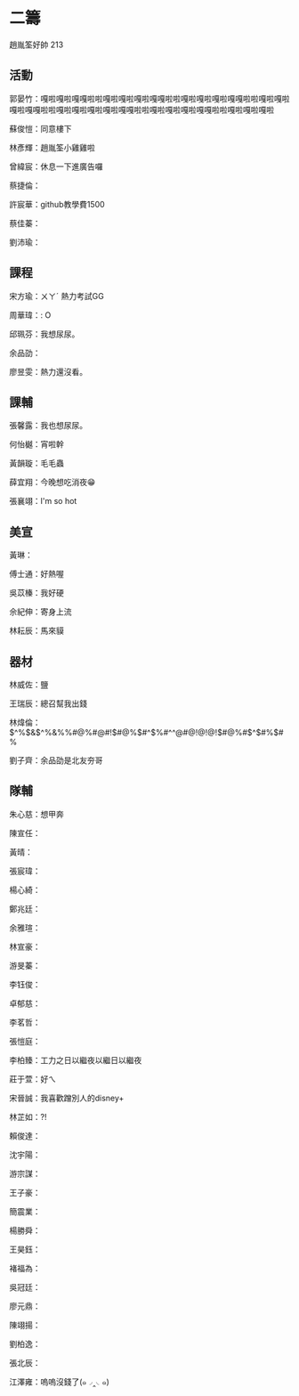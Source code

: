 # 二籌
趙胤筌好帥 213
## 活動

郭晏竹：嘎啦嘎啦嘎嘎啦啦嘎啦嘎啦嘎啦嘎嘎啦啦嘎啦嘎啦嘎啦嘎嘎啦啦嘎啦嘎啦嘎啦嘎嘎啦啦嘎啦嘎啦嘎啦嘎啦嘎嘎啦啦嘎啦嘎啦嘎啦嘎嘎啦啦嘎啦嘎啦嘎啦

蘇俊愷：同意樓下

林彥輝：趙胤筌小雞雞啦

曾緯宸：休息一下進廣告囉

蔡捷倫：

許宸華：github教學費1500

蔡佳蓁：

劉沛瑜：

## 課程

宋方瑜：ㄨㄚˊ 熱力考試GG

周華瑋：: O

邱珮芬：我想尿尿。

余品劭：

廖昱雯：熱力還沒看。

## 課輔

張馨露：我也想尿尿。

何怡樾：宵啦幹

黃韻璇：毛毛蟲

薛宜翔：今晚想吃消夜😁

張襄翊：I'm so hot

## 美宣

黃琳：

傅士通：好熱喔

吳苡榛：我好硬

佘紀伸：寄身上流

林耘辰：馬來貘

## 器材

林威佐：鹽

王瑞辰：總召幫我出錢

林煒倫：$^%$&$^%&%%#@%#@#!$#@%$#^$%#^$%^%$^@#@!$@!$@!$#@%#$^$#%$#%

劉子齊：余品劭是北友夯哥

## 隊輔

朱心慈：想甲奔

陳宣任：

黃晴：

張宸瑋：

楊心綺：

鄭兆廷：

余雅瑄：

林宣豪：

游旻蓁：

李钰俊：

卓郁慈：

李茗哲：

張愷庭：

李柏臻：工力之日以繼夜以繼日以繼夜

莊于萱：好ㄟ

宋晉誠：我喜歡蹭別人的disney+

林芷如：?!

賴俊達：

沈宇陽：

游宗謀：

王子豪：

簡震業：

楊勝舜：

王昊鈺：

褚福為：

吳冠廷：

廖元鼎：

陳翊揚：

劉柏逸：

張北辰：

江澤雍：嗚嗚沒錢了(๑◞‸◟๑)